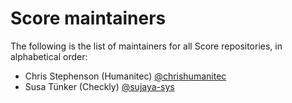 # Score maintainers

The following is the list of maintainers for all Score repositories, in alphabetical order:

- Chris Stephenson (Humanitec) [@chrishumanitec](https://github.com/chrishumanitec)
- Susa Tünker (Checkly) [@sujaya-sys](https://github.com/sujaya-sys)
